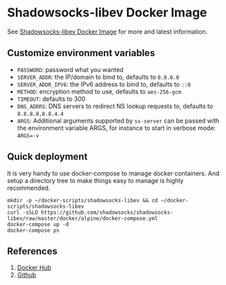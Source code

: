 # Shadowsocks-libev Docker Image

See [Shadowsocks-libev Docker Image](https://github.com/shadowsocks/shadowsocks-libev/tree/master/docker/alpine) for more and latest information.

## Customize environment variables

- `PASSWORD`: password what you wanted
- `SERVER_ADDR`: the IP/domain to bind to, defaults to `0.0.0.0`
- `SERVER_ADDR_IPV6`: the IPv6 address to bind to, defaults to `::0`
- `METHOD`: encryption method to use, defaults to `aes-256-gcm`
- `TIMEOUT`: defaults to 300
- `DNS_ADDRS`: DNS servers to redirect NS lookup requests to, defaults to `8.8.8.8,8.8.4.4`
- `ARGS`: Additional arguments supported by `ss-server` can be passed with the environment variable ARGS, for instance to start in verbose mode: `ARGS=-v`

## Quick deployment

It is very handy to use docker-compose to manage docker containers. And setup a directory tree to make things easy to manage is highly recommended.

    mkdir -p ~/docker-scripts/shadowsocks-libev && cd ~/docker-scripts/shadowsocks-libev
    curl -sSLO https://github.com/shadowsocks/shadowsocks-libev/raw/master/docker/alpine/docker-compose.yml
    docker-compose up -d
    docker-compose ps

## References

1. [Docker Hub](https://hub.docker.com/r/shadowsocks/shadowsocks-libev)
2. [Github](https://github.com/shadowsocks/shadowsocks-libev/tree/master/docker/alpine)
